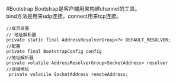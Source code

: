 #Bootstrap
Bootstrap是客户端用来构建channel的工具。   
bind方法是用来udp连接，connect用来tcp连接。

```
//成员变量
// 地址解析器
private static final AddressResolverGroup<?> DEFAULT_RESOLVER; 
//配置
private final BootstrapConfig config
//地址解析器
private volatile AddressResolverGroup<SocketAddress> resolver 
//远端地址
 private volatile SocketAddress remoteAddress;

```